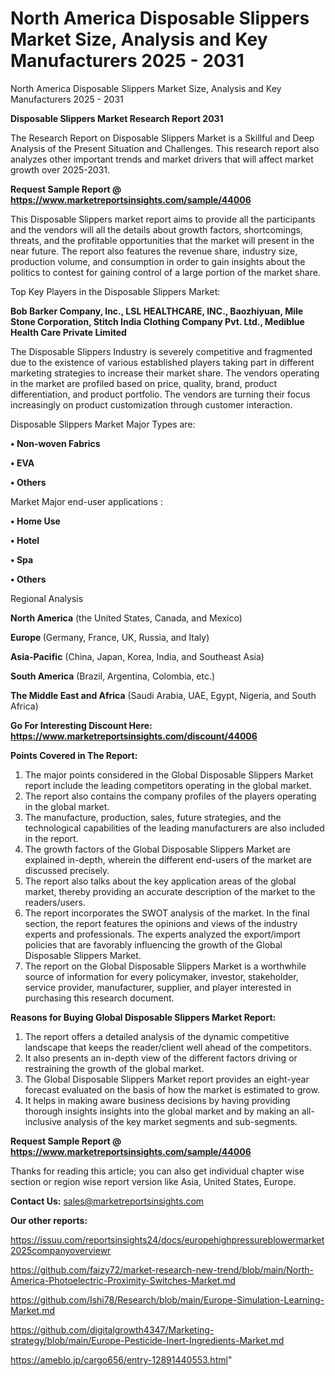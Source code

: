 # North America Disposable Slippers Market Size, Analysis and Key Manufacturers 2025 - 2031
North America Disposable Slippers Market Size, Analysis and Key Manufacturers 2025 - 2031

<strong>Disposable Slippers Market Research Report 2031</strong>

The Research Report on Disposable Slippers Market is a Skillful and Deep Analysis of the Present Situation and Challenges. This research report also analyzes other important trends and market drivers that will affect market growth over 2025-2031.

<strong>Request Sample Report @ <a href=https://www.marketreportsinsights.com/sample/44006>https://www.marketreportsinsights.com/sample/44006</a></strong>

This Disposable Slippers market report aims to provide all the participants and the vendors will all the details about growth factors, shortcomings, threats, and the profitable opportunities that the market will present in the near future. The report also features the revenue share, industry size, production volume, and consumption in order to gain insights about the politics to contest for gaining control of a large portion of the market share.

Top Key Players in the Disposable Slippers Market:

<strong>Bob Barker Company, Inc., LSL HEALTHCARE, INC., Baozhiyuan, Mile Stone Corporation, Stitch India Clothing Company Pvt. Ltd., Mediblue Health Care Private Limited</strong>

The Disposable Slippers Industry is severely competitive and fragmented due to the existence of various established players taking part in different marketing strategies to increase their market share. The vendors operating in the market are profiled based on price, quality, brand, product differentiation, and product portfolio. The vendors are turning their focus increasingly on product customization through customer interaction.

Disposable Slippers Market Major Types are:

<strong>•  Non-woven Fabrics

•  EVA

•  Others</strong>

Market Major end-user applications :

<strong>•  Home Use

•  Hotel

•  Spa

•  Others</strong>

Regional Analysis

</u><strong><b>North America</b></strong> (the United States, Canada, and Mexico)

<strong><b>Europe </b></strong>(Germany, France, UK, Russia, and Italy)

<strong><b>Asia-Pacific</b></strong> (China, Japan, Korea, India, and Southeast Asia)

<strong><b>South America</b></strong> (Brazil, Argentina, Colombia, etc.)

<strong><b>The Middle East and Africa</b></strong> (Saudi Arabia, UAE, Egypt, Nigeria, and South Africa)

<strong>Go For Interesting Discount Here: <a href=https://www.marketreportsinsights.com/discount/44006>https://www.marketreportsinsights.com/discount/44006</a></strong>

<strong>Points Covered in The Report:</strong>
<ol>
  <li>The major points considered in the Global Disposable Slippers Market report include the leading competitors operating in the global market.</li>
  <li>The report also contains the company profiles of the players operating in the global market.</li>
  <li>The manufacture, production, sales, future strategies, and the technological capabilities of the leading manufacturers are also included in the report.</li>
  <li>The growth factors of the Global Disposable Slippers Market are explained in-depth, wherein the different end-users of the market are discussed precisely.</li>
  <li>The report also talks about the key application areas of the global market, thereby providing an accurate description of the market to the readers/users.</li>
  <li>The report incorporates the SWOT analysis of the market. In the final section, the report features the opinions and views of the industry experts and professionals. The experts analyzed the export/import policies that are favorably influencing the growth of the Global Disposable Slippers Market.</li>
  <li>The report on the Global Disposable Slippers Market is a worthwhile source of information for every policymaker, investor, stakeholder, service provider, manufacturer, supplier, and player interested in purchasing this research document.</li>
</ol>
<strong>Reasons for Buying Global Disposable Slippers Market Report:</strong>

<ol>
  <li>The report offers a detailed analysis of the dynamic competitive landscape that keeps the reader/client well ahead of the competitors.</li>
  <li>It also presents an in-depth view of the different factors driving or restraining the growth of the global market.</li>
  <li>The Global Disposable Slippers Market report provides an eight-year forecast evaluated on the basis of how the market is estimated to grow.</li>
  <li>It helps in making aware business decisions by having providing thorough insights insights into the global market and by making an all-inclusive analysis of the key market segments and sub-segments.</li>
</ol>
<strong>Request Sample Report @ <a href=https://www.marketreportsinsights.com/sample/44006>https://www.marketreportsinsights.com/sample/44006</a></strong>


Thanks for reading this article; you can also get individual chapter wise section or region wise report version like Asia, United States, Europe.

<strong>Contact Us:</strong>
sales@marketreportsinsights.com

<strong>Our other reports:</strong>

<a href=https://issuu.com/reportsinsights24/docs/europehighpressureblowermarket2025companyoverviewr>https://issuu.com/reportsinsights24/docs/europehighpressureblowermarket2025companyoverviewr</a>

<a href=https://github.com/faizy72/market-research-new-trend/blob/main/North-America-Photoelectric-Proximity-Switches-Market.md>https://github.com/faizy72/market-research-new-trend/blob/main/North-America-Photoelectric-Proximity-Switches-Market.md</a>

<a href=https://github.com/Ishi78/Research/blob/main/Europe-Simulation-Learning-Market.md>https://github.com/Ishi78/Research/blob/main/Europe-Simulation-Learning-Market.md</a>

<a href=https://github.com/digitalgrowth4347/Marketing-strategy/blob/main/Europe-Pesticide-Inert-Ingredients-Market.md>https://github.com/digitalgrowth4347/Marketing-strategy/blob/main/Europe-Pesticide-Inert-Ingredients-Market.md</a>

<a href=https://ameblo.jp/cargo656/entry-12891440553.html>https://ameblo.jp/cargo656/entry-12891440553.html</a>"
